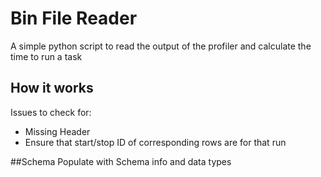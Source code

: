 # Bin File Reader
A simple python script to read the output of the profiler and calculate the time to run a task

## How it works

Issues to check for:
* Missing Header
* Ensure that start/stop ID of corresponding rows are for that run

##Schema
Populate with Schema info and data types

